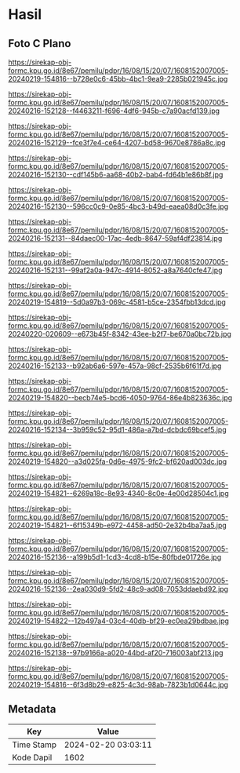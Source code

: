 # Hasil

## Foto C Plano

https://sirekap-obj-formc.kpu.go.id/8e67/pemilu/pdpr/16/08/15/20/07/1608152007005-20240219-154816--b728e0c6-45bb-4bc1-9ea9-2285b021945c.jpg

https://sirekap-obj-formc.kpu.go.id/8e67/pemilu/pdpr/16/08/15/20/07/1608152007005-20240216-152128--f4463211-f696-4df6-945b-c7a90acfd139.jpg

https://sirekap-obj-formc.kpu.go.id/8e67/pemilu/pdpr/16/08/15/20/07/1608152007005-20240216-152129--fce3f7e4-ce64-4207-bd58-9670e8786a8c.jpg

https://sirekap-obj-formc.kpu.go.id/8e67/pemilu/pdpr/16/08/15/20/07/1608152007005-20240216-152130--cdf145b6-aa68-40b2-bab4-fd64b1e86b8f.jpg

https://sirekap-obj-formc.kpu.go.id/8e67/pemilu/pdpr/16/08/15/20/07/1608152007005-20240216-152130--596cc0c9-0e85-4bc3-b49d-eaea08d0c3fe.jpg

https://sirekap-obj-formc.kpu.go.id/8e67/pemilu/pdpr/16/08/15/20/07/1608152007005-20240216-152131--84daec00-17ac-4edb-8647-59af4df23814.jpg

https://sirekap-obj-formc.kpu.go.id/8e67/pemilu/pdpr/16/08/15/20/07/1608152007005-20240216-152131--99af2a0a-947c-4914-8052-a8a7640cfe47.jpg

https://sirekap-obj-formc.kpu.go.id/8e67/pemilu/pdpr/16/08/15/20/07/1608152007005-20240219-154819--5d0a97b3-069c-4581-b5ce-2354fbb13dcd.jpg

https://sirekap-obj-formc.kpu.go.id/8e67/pemilu/pdpr/16/08/15/20/07/1608152007005-20240220-020609--e673b45f-8342-43ee-b2f7-be670a0bc72b.jpg

https://sirekap-obj-formc.kpu.go.id/8e67/pemilu/pdpr/16/08/15/20/07/1608152007005-20240216-152133--b92ab6a6-597e-457a-98cf-2535b6f61f7d.jpg

https://sirekap-obj-formc.kpu.go.id/8e67/pemilu/pdpr/16/08/15/20/07/1608152007005-20240219-154820--becb74e5-bcd6-4050-9764-86e4b823636c.jpg

https://sirekap-obj-formc.kpu.go.id/8e67/pemilu/pdpr/16/08/15/20/07/1608152007005-20240216-152134--3b959c52-95d1-486a-a7bd-dcbdc69bcef5.jpg

https://sirekap-obj-formc.kpu.go.id/8e67/pemilu/pdpr/16/08/15/20/07/1608152007005-20240219-154820--a3d025fa-0d6e-4975-9fc2-bf620ad003dc.jpg

https://sirekap-obj-formc.kpu.go.id/8e67/pemilu/pdpr/16/08/15/20/07/1608152007005-20240219-154821--6269a18c-8e93-4340-8c0e-4e00d28504c1.jpg

https://sirekap-obj-formc.kpu.go.id/8e67/pemilu/pdpr/16/08/15/20/07/1608152007005-20240219-154821--6f15349b-e972-4458-ad50-2e32b4ba7aa5.jpg

https://sirekap-obj-formc.kpu.go.id/8e67/pemilu/pdpr/16/08/15/20/07/1608152007005-20240216-152136--a199b5d1-1cd3-4cd8-b15e-80fbde01726e.jpg

https://sirekap-obj-formc.kpu.go.id/8e67/pemilu/pdpr/16/08/15/20/07/1608152007005-20240216-152136--2ea030d9-5fd2-48c9-ad08-7053ddaebd92.jpg

https://sirekap-obj-formc.kpu.go.id/8e67/pemilu/pdpr/16/08/15/20/07/1608152007005-20240219-154822--12b497a4-03c4-40db-bf29-ec0ea29bdbae.jpg

https://sirekap-obj-formc.kpu.go.id/8e67/pemilu/pdpr/16/08/15/20/07/1608152007005-20240216-152138--97b9166a-a020-44bd-af20-716003abf213.jpg

https://sirekap-obj-formc.kpu.go.id/8e67/pemilu/pdpr/16/08/15/20/07/1608152007005-20240219-154816--6f3d8b29-e825-4c3d-98ab-7823b1d0644c.jpg


## Metadata

| Key        | Value               |
| ---------- | ------------------- |
| Time Stamp | 2024-02-20 03:03:11 |
| Kode Dapil | 1602                |



